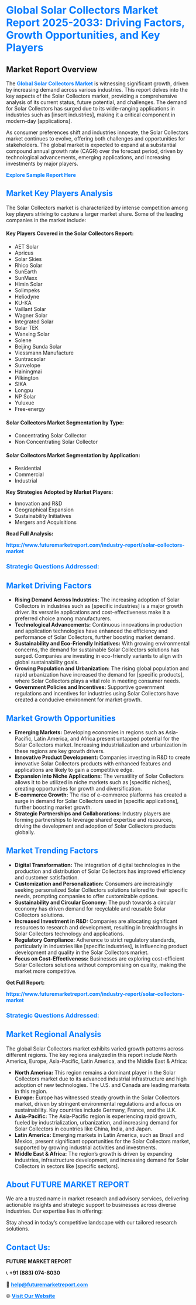 <h1 style="color: #007BFF;">Global Solar Collectors Market Report 2025-2033: Driving Factors, Growth Opportunities, and Key Players</h1>

<section id="overview">
<h2>Market Report Overview</h2>
<p>The <a href="https://www.futuremarketreport.com/industry-report/solar-collectors-market" style="color: #007BFF; text-decoration: none;"><strong>Global Solar Collectors Market</strong></a> is witnessing significant growth, driven by increasing demand across various industries. This report delves into the key aspects of the Solar Collectors market, providing a comprehensive analysis of its current status, future potential, and challenges. The demand for Solar Collectors has surged due to its wide-ranging applications in industries such as [insert industries], making it a critical component in modern-day [applications].</p>
<p>As consumer preferences shift and industries innovate, the Solar Collectors market continues to evolve, offering both challenges and opportunities for stakeholders. The global market is expected to expand at a substantial compound annual growth rate (CAGR) over the forecast period, driven by technological advancements, emerging applications, and increasing investments by major players.</p>
</section>

<section id="overview">
<p><a href="https://www.futuremarketreport.com/request-sample/reportId=90908" style="color: #007BFF; text-decoration: none;"><strong>Explore Sample Report Here</strong></a></p>
</section>

<section id="key-players">
<h2 style="color: #007BFF;">Market Key Players Analysis</h2>
<p>The Solar Collectors market is characterized by intense competition among key players striving to capture a larger market share. Some of the leading companies in the market include:</p>
<h4>Key Players Covered in the Solar Collectors Report:</h4>
<ul><li>AET Solar</li><li>Apricus</li><li>Solar Skies</li><li>Rhico Solar</li><li>SunEarth</li><li>SunMaxx</li><li>Himin Solar</li><li>Solimpeks</li><li>Heliodyne</li><li>KU-KA</li><li>Vaillant Solar</li><li>Wagner Solar</li><li>Integrated Solar</li><li>Solar TEK</li><li>Wanxing Solar</li><li>Solene</li><li>Beijing Sunda Solar</li><li>Viessmann Manufacture</li><li>Suntracsolar</li><li>Sunvelope</li><li>Hainingmai</li><li>Pilkington</li><li>SIKA</li><li>Longpu</li><li>NP Solar</li><li>Yuluxue</li><li>Free-energy</li></ul>
<h4>Solar Collectors Market Segmentation by Type:</h4>
<ul><li>Concentrating Solar Collector</li><li>Non Concentrating Solar Collector</li></ul>

<h4>Solar Collectors Market Segmentation by Application:</h4>
<ul><li>Residential</li><li>Commercial</li><li>Industrial</li></ul>
<p><strong>Key Strategies Adopted by Market Players:</strong></p>
<ul>
<li>Innovation and R&D</li>
<li>Geographical Expansion</li>
<li>Sustainability Initiatives</li>
<li>Mergers and Acquisitions</li>
</ul>
</section>

<section>
<p><strong>Read Full Analysis: </strong></p><a href="https://www.futuremarketreport.com/industry-report/solar-collectors-market" style="color: #007BFF; text-decoration: none;"><strong>https://www.futuremarketreport.com/industry-report/solar-collectors-market</strong></a>
<h3 style="color: #007BFF;">Strategic Questions Addressed:</h3>
</section>

<section id="driving-factors">
<h2 style="color: #007BFF;">Market Driving Factors</h2>
<ul>
<li><strong>Rising Demand Across Industries:</strong> The increasing adoption of Solar Collectors in industries such as [specific industries] is a major growth driver. Its versatile applications and cost-effectiveness make it a preferred choice among manufacturers.</li>
<li><strong>Technological Advancements:</strong> Continuous innovations in production and application technologies have enhanced the efficiency and performance of Solar Collectors, further boosting market demand.</li>
<li><strong>Sustainability and Eco-Friendly Initiatives:</strong> With growing environmental concerns, the demand for sustainable Solar Collectors solutions has surged. Companies are investing in eco-friendly variants to align with global sustainability goals.</li>
<li><strong>Growing Population and Urbanization:</strong> The rising global population and rapid urbanization have increased the demand for [specific products], where Solar Collectors plays a vital role in meeting consumer needs.</li>
<li><strong>Government Policies and Incentives:</strong> Supportive government regulations and incentives for industries using Solar Collectors have created a conducive environment for market growth.</li>
</ul>
</section>

<section id="growth-opportunities">
<h2 style="color: #007BFF;">Market Growth Opportunities</h2>
<ul>
<li><strong>Emerging Markets:</strong> Developing economies in regions such as Asia-Pacific, Latin America, and Africa present untapped potential for the Solar Collectors market. Increasing industrialization and urbanization in these regions are key growth drivers.</li>
<li><strong>Innovative Product Development:</strong> Companies investing in R&D to create innovative Solar Collectors products with enhanced features and applications are likely to gain a competitive edge.</li>
<li><strong>Expansion into Niche Applications:</strong> The versatility of Solar Collectors allows it to be utilized in niche markets such as [specific niches], creating opportunities for growth and diversification.</li>
<li><strong>E-commerce Growth:</strong> The rise of e-commerce platforms has created a surge in demand for Solar Collectors used in [specific applications], further boosting market growth.</li>
<li><strong>Strategic Partnerships and Collaborations:</strong> Industry players are forming partnerships to leverage shared expertise and resources, driving the development and adoption of Solar Collectors products globally.</li>
</ul>
</section>

<section id="trending-factors">
<h2 style="color: #007BFF;">Market Trending Factors</h2>
<ul>
<li><strong>Digital Transformation:</strong> The integration of digital technologies in the production and distribution of Solar Collectors has improved efficiency and customer satisfaction.</li>
<li><strong>Customization and Personalization:</strong> Consumers are increasingly seeking personalized Solar Collectors solutions tailored to their specific needs, prompting companies to offer customizable options.</li>
<li><strong>Sustainability and Circular Economy:</strong> The push towards a circular economy has driven demand for recyclable and reusable Solar Collectors solutions.</li>
<li><strong>Increased Investment in R&D:</strong> Companies are allocating significant resources to research and development, resulting in breakthroughs in Solar Collectors technology and applications.</li>
<li><strong>Regulatory Compliance:</strong> Adherence to strict regulatory standards, particularly in industries like [specific industries], is influencing product development and quality in the Solar Collectors market.</li>
<li><strong>Focus on Cost-Effectiveness:</strong> Businesses are exploring cost-efficient Solar Collectors solutions without compromising on quality, making the market more competitive.</li>
</ul>
</section>

<section>
<p><strong>Get Full Report: </strong></p><a href="https://www.futuremarketreport.com/industry-report/solar-collectors-market" style="color: #007BFF; text-decoration: none;"><strong>https://www.futuremarketreport.com/industry-report/solar-collectors-market</strong></a>
<h3 style="color: #007BFF;">Strategic Questions Addressed:</h3>
</section>


<section id="regional-analysis">
<h2 style="color: #007BFF;">Market Regional Analysis</h2>
<p>The global Solar Collectors market exhibits varied growth patterns across different regions. The key regions analyzed in this report include North America, Europe, Asia-Pacific, Latin America, and the Middle East & Africa:</p>
<ul>
<li><strong>North America:</strong> This region remains a dominant player in the Solar Collectors market due to its advanced industrial infrastructure and high adoption of new technologies. The U.S. and Canada are leading markets in this region.</li>
<li><strong>Europe:</strong> Europe has witnessed steady growth in the Solar Collectors market, driven by stringent environmental regulations and a focus on sustainability. Key countries include Germany, France, and the U.K.</li>
<li><strong>Asia-Pacific:</strong> The Asia-Pacific region is experiencing rapid growth, fueled by industrialization, urbanization, and increasing demand for Solar Collectors in countries like China, India, and Japan.</li>
<li><strong>Latin America:</strong> Emerging markets in Latin America, such as Brazil and Mexico, present significant opportunities for the Solar Collectors market, supported by growing industrial activities and investments.</li>
<li><strong>Middle East & Africa:</strong> The region’s growth is driven by expanding industries, infrastructure development, and increasing demand for Solar Collectors in sectors like [specific sectors].</li>
</ul>
</section>

<footer>
<h2 style="color: #007BFF;">About FUTURE MARKET REPORT</h2>
<p>We are a trusted name in market research and advisory services, delivering actionable insights and strategic support to businesses across diverse industries. Our expertise lies in offering:</p>

<p>Stay ahead in today’s competitive landscape with our tailored research solutions.</p>

<h2 style="color: #007BFF;">Contact Us:</h2>
<p><strong>FUTURE MARKET REPORT</strong></p>
<p>📞 <strong>+91 (883) 074-8030</strong></p>
<p>📧 <strong><a href="mailto:help@futuremarketreport.com" style="color: #007BFF;">help@futuremarketreport.com</a></strong></p>
<p>🌐 <strong><a href="https://www.futuremarketreport.com/" style="color: #007BFF;">Visit Our Website</a></strong></p>
</footer>